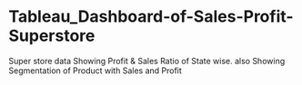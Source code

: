 # Tableau_Dashboard-of-Sales-Profit-Superstore
Super store data Showing Profit &amp; Sales Ratio of State wise. also Showing Segmentation of Product with Sales and Profit
